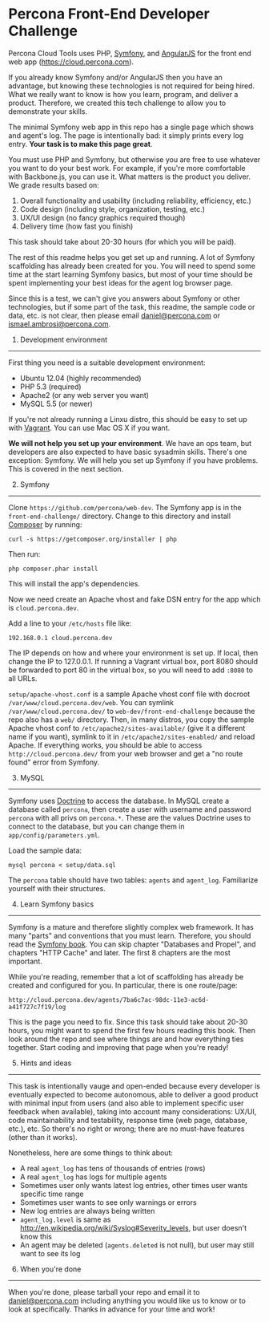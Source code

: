 Percona Front-End Developer Challenge
=====================================

Percona Cloud Tools uses PHP, [Symfony](http://symfony.com/), and [AngularJS](http://angularjs.org/)
for the front end web app (https://cloud.percona.com).

If you already know Symfony and/or AngularJS then you have an advantage, but knowing these technologies
is not required for being hired.  What we really want to know is how you learn, program, and deliver a
product.  Therefore, we created this tech challenge to allow you to demonstrate your skills.
    
The minimal Symfony web app in this repo has a single page which shows and agent's log.  The page is
intentionally bad: it simply prints every log entry.  **Your task is to make this page great**.

You must use PHP and Symfony, but otherwise you are free to use whatever you want to do your best work.
For example, if you're more comfortable with Backbone.js, you can use it.  What matters is the product
you deliver.  We grade results based on:

1. Overall functionality and usability (including reliability, efficiency, etc.)
2. Code design (including style, organization, testing, etc.)
3. UX/UI design (no fancy graphics required though)
4. Delivery time (how fast you finish)

This task should take about 20-30 hours (for which you will be paid).

The rest of this readme helps you get set up and running.  A lot of Symfony scaffolding has already been
created for you.  You will need to spend some time at the start learning Symfony basics, but most of your
time should be spent implementing your best ideas for the agent log browser page.

Since this is a test, we can't give you answers about Symfony or other technologies, but if some part
of the task, this readme, the sample code or data, etc. is not clear, then please email daniel@percona.com
or ismael.ambrosi@percona.com.

1) Development environment
--------------------------

First thing you need is a suitable development environment:

* Ubuntu 12.04 (highly recommended)
* PHP 5.3 (required)
* Apache2 (or any web server you want)
* MySQL 5.5 (or newer)

If you're not already running a Linxu distro, this should be easy to set up with [Vagrant](http://www.vagrantup.com/).
You can use Mac OS X if you want.

**We will not help you set up your environment**.  We have an ops team, but developers are also expected
to have basic sysadmin skills.  There's one exception: Symfony.  We will help you set up Symfony if you
have problems.  This is covered in the next section.

2) Symfony
----------

Clone `https://github.com/percona/web-dev`.  The Symfony app is in the `front-end-challenge/` directory.
Change to this directory and install [Composer](https://getcomposer.org/) by running:

    curl -s https://getcomposer.org/installer | php

Then run:

    php composer.phar install

This will install the app's dependencies.

Now we need create an Apache vhost and fake DSN entry for the app which is `cloud.percona.dev`.

Add a line to your `/etc/hosts` file like:

    192.168.0.1	cloud.percona.dev

The IP depends on how and where your environment is set up.  If local, then change the IP to 127.0.0.1.
If running a Vagrant virtual box, port 8080 should be forwarded to port 80 in the virtual box, so you
will need to add `:8080` to all URLs.

`setup/apache-vhost.conf` is a sample Apache vhost conf file with docroot `/var/www/cloud.percona.dev/web`.
You can symlink `/var/www/cloud.percona.dev/` to `web-dev/front-end-challenge` because the repo also
has a `web/` directory.  Then, in many distros, you copy the sample Apache vhost conf to
`/etc/apache2/sites-available/` (give it a different name if you want), symlink to it in
`/etc/apache2/sites-enabled/` and reload Apache.  If everything works, you should be able to access
`http://cloud.percona.dev/` from your web browser and get a "no route found" error from Symfony.

3) MySQL
--------

Symfony uses [Doctrine](http://www.doctrine-project.org/) to access the database.  In MySQL create a database
called `percona`, then create a user with username and password `percona` with all privs on `percona.*`.
These are the values Doctrine uses to connect to the database, but you can change them in
`app/config/parameters.yml`.

Load the sample data:

    mysql percona < setup/data.sql
    
The `percona` table should have two tables: `agents` and `agent_log`.  Familiarize yourself with their
structures.

4) Learn Symfony basics
-----------------------

Symfony is a mature and therefore slightly complex web framework.  It has many "parts" and conventions
that you must learn.  Therefore, you should read the [Symfony book](http://symfony.com/doc/2.3/book/index.html).
You can skip chapter "Databases and Propel", and chapters "HTTP Cache" and later.  The first 8 chapters
are the most important.

While you're reading, remember that a lot of scaffolding has already be created and configured for you.
In particular, there is one route/page:

    http://cloud.percona.dev/agents/7ba6c7ac-98dc-11e3-ac6d-a41f727c7f19/log
    
This is the page you need to fix.  Since this task should take about 20-30 hours, you might want to spend
the first few hours reading this book.  Then look around the repo and see where things are and how
everything ties together.  Start coding and improving that page when you're ready!

5) Hints and ideas
------------------

This task is intentionally vauge and open-ended because every developer is eventually expected to become
autonomous, able to deliver a good product with minimal input from users (and also able to implement
specific user feedback when available), taking into account many considerations: UX/UI, code
maintainability and testability, response time (web page, database, etc.), etc.  So there's no right or
wrong; there are no must-have features (other than it works).

Nonetheless, here are some things to think about:

* A real `agent_log` has tens of thousands of entries (rows)
* A real `agent_log` has logs for multiple agents
* Sometimes user only wants latest log entries, other times user wants specific time range
* Sometimes user wants to see only warnings or errors
* New log entries are always being written
* `agent_log.level` is same as http://en.wikipedia.org/wiki/Syslog#Severity_levels, but user doesn't know this
* An agent may be deleted (`agents.deleted` is not null), but user may still want to see its log

6) When you're done
-------------------

When you're done, please tarball your repo and email it to daniel@percona.com including anything you
would like us to know or to look at specifically.  Thanks in advance for your time and work!
